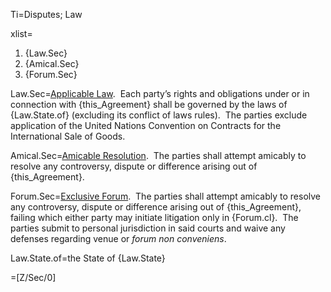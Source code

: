 Ti=Disputes; Law

xlist=<ol><li>{Law.Sec}</li><li>{Amical.Sec}<br></li><li>{Forum.Sec}</li></ol>

Law.Sec=<u>Applicable Law</u>.&nbsp; Each party&rsquo;s rights and obligations under or in connection with {this_Agreement} shall be governed by the laws of {Law.State.of} (excluding its conflict of laws rules).&nbsp; The parties exclude application of the United Nations Convention on Contracts for the International Sale of Goods.

Amical.Sec=<u>Amicable Resolution</u>.&nbsp; The parties shall attempt amicably to resolve any controversy, dispute or difference arising out of {this_Agreement}.

Forum.Sec=<u>Exclusive Forum</u>.&nbsp; The parties shall attempt amicably to resolve any controversy, dispute or difference arising out of {this_Agreement}, failing which either party may initiate litigation only in {Forum.cl}.&nbsp; The parties submit to personal jurisdiction in said courts and waive any defenses regarding venue or <i>forum non conveniens</i>.

Law.State.of=the State of {Law.State}

=[Z/Sec/0]
